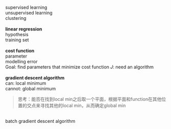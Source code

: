 supervised learning<br>
unsupervised learning<br>
clustering<br>
<br>
<b>linear regression</b><br>
hypothesis<br>
training set<br>
<br>
<b>cost function</b><br>
parameter<br>
modelling error<br>
Goal: find parameters that minimize cost function <em>J</em>: need an algorithm<br>
<br>
<b>gradient descent algorithm</b><br>
can: local minimum<br>
cannot: global minimum<br>
<blockquote>思考：能否在找到local min之后取一个平面，根据平面和function在其他位置的交点来寻找其他的local min，从而确定global min</blockquote><br>
batch gradient descent algorithm<br>

